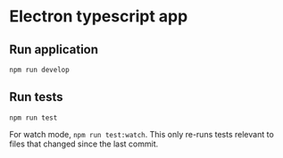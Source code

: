 # Electron typescript app

## Run application

`npm run develop`

## Run tests

`npm run test`

For watch mode, `npm run test:watch`. This only re-runs tests relevant to files that changed since the last commit.
